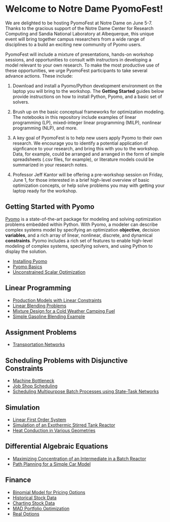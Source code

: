 # Welcome to Notre Dame PyomoFest!

We are delighted to be hosting PyomoFest at Notre Dame on June 5-7. Thanks to the gracious support of the Notre Dame Center for Research Computing and Sandia National Laboratory at Albequerque, this unique event will bring together campus researchers from a wide range of disciplines to a build an exciting new community of Pyomo users.

PyomoFest will include a mixture of presentations, hands-on workshop sessions, and opportunities to consult with instructors in developing a model relevant to your own research. To make the most productive use of these opportunities, we urge PyomoFest participants to take several advance actions.  These include:

1. Download and install a Pyomo/Python development environment on the laptop you will bring to the workshop.  The **Getting Started** guides below provide instructions on how to install Python, Pyomo, and a basic set of solvers. 

2. Brush up on the basic conceptual frameworks for optimization modeling. The notebooks in this repository include examples of linear programming (LP), mixed-integer linear programming (MILP), nonlinear programming (NLP), and more. 

3. A key goal of PyomoFest is to help new users apply Pyomo to their own research. We encourage you to identify a potential application of signficance to your research, and bring this with you to the workshop. Data, for example, could be arranged and arranged in the form of simple spreadsheets (.csv files, for example), or literature models could be summarized in your research notes.

4. Professor Jeff Kantor will be offering a pre-workshop session on Friday, June 1, for those interested in a brief high-level overview of basic optimization concepts, or help solve problems you may with getting your laptop ready for the workshop.

## Getting Started with Pyomo

[Pyomo](http://www.pyomo.org/) is a state-of-the-art package for modeling and solving optimization problems embedded within Python. With Pyomo, a modeler can describe complex systems model by specifying an optimization **objective**, decision **variables**, and a rich array of linear, nonlinear, discrete, and dynamical **constraints**. Pyomo includes a rich set of features to enable high-level modeling of complex systems, specifying solvers, and using Python to display the solution.

* [Installing Pyomo](notebooks/intro/Installing_Pyomo.ipynb)
* [Pyomo Basics](notebooks/intro/Pyomo_Basics.ipynb)
* [Unconstrained Scalar Optimization](notebooks/intro/Unconstrained_Scalar_Optimization.ipynb)

## Linear Programming

* [Production Models with Linear Constraints](notebooks/lp/Production_Models_with_Linear_Constraints.ipynb)
* [Linear Blending Problems](notebooks/lp/Linear_Blending_Problem.ipynb)
* [Mixture Design for a Cold Weather Camping Fuel](notebooks/lp/Mixture_Design_Cold_Weather_Fuel.ipynb)
* [Simple Gasoline Blending Example](notebooks/lp/Gasoline_Blending.ipynb)

## Assignment Problems

* [Transportation Networks](notebooks/assignment/Transportation_Networks.ipynb)

## Scheduling Problems with Disjunctive Constraints

* [Machine Bottleneck](notebooks/scheduling/Machine_Bottleneck.ipynb)
* [Job Shop Scheduling](notebooks/scheduling/Job_Shop_Scheduling.ipynb)
* [Scheduling Multipurpose Batch Processes using State-Task Networks](notebooks/scheduling/Scheduling_Multipurpose_Batch_Processes_using_State-Task_Networks.ipynb)

## Simulation

* [Linear First Order System](notebooks/simulation/Linear_First_Order_System.ipynb)
* [Simulation of an Exothermic Stirred Tank Reactor](notebooks/simulation/Exothermic_CSTR.ipynb)
* [Heat Conduction in Various Geometries](notebooks/simulation/Heat_Conduction_in_Various_Geometries.ipynb)

## Differential Algebraic Equations

* [Maximizing Concentration of an Intermediate in a Batch Reactor](notebooks/dae/Maximizing_Concentration_of_an_Intermediate_in_a_Batch_Reactor.ipynb)
* [Path Planning for a Simple Car Model](notebooks/dae/Path_Planning_for_a_Simple_Car.ipynb)

## Finance

* [Binomial Model for Pricing Options](notebooks/finance/Binomial_Model_for_Pricing_Options.ipynb)
* [Historical Stock Data](notebooks/finance/Historical_Stock_Data.ipynb)
* [Charting Stock Data](notebooks/finance/Charting_Stock_Data.ipynb)
* [MAD Portfolio Optimization](notebooks/finance/MAD_Portfolio_Optimization.ipynb)
* [Real Options](notebooks/finance/Real_Options.ipynb)
